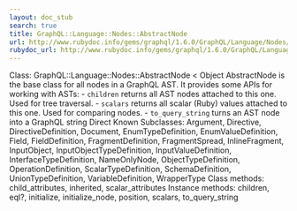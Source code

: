```yaml
---
layout: doc_stub
search: true
title: GraphQL::Language::Nodes::AbstractNode
url: http://www.rubydoc.info/gems/graphql/1.6.0/GraphQL/Language/Nodes/AbstractNode
rubydoc_url: http://www.rubydoc.info/gems/graphql/1.6.0/GraphQL/Language/Nodes/AbstractNode
---
```


Class: GraphQL::Language::Nodes::AbstractNode < Object
AbstractNode is the base class for all nodes in a GraphQL AST. 
It provides some APIs for working with ASTs: - `children` returns
all AST nodes attached to this one. Used for tree traversal. -
`scalars` returns all scalar (Ruby) values attached to this one.
Used for comparing nodes. - `to_query_string` turns an AST node into
a GraphQL string 
Direct Known Subclasses:
Argument, Directive, DirectiveDefinition, Document, EnumTypeDefinition,
EnumValueDefinition, Field, FieldDefinition, FragmentDefinition,
FragmentSpread, InlineFragment, InputObject, InputObjectTypeDefinition,
InputValueDefinition, InterfaceTypeDefinition, NameOnlyNode,
ObjectTypeDefinition, OperationDefinition, ScalarTypeDefinition,
SchemaDefinition, UnionTypeDefinition, VariableDefinition, WrapperType
Class methods:
child_attributes, inherited, scalar_attributes
Instance methods:
children, eql?, initialize, initialize_node, position, scalars,
to_query_string

